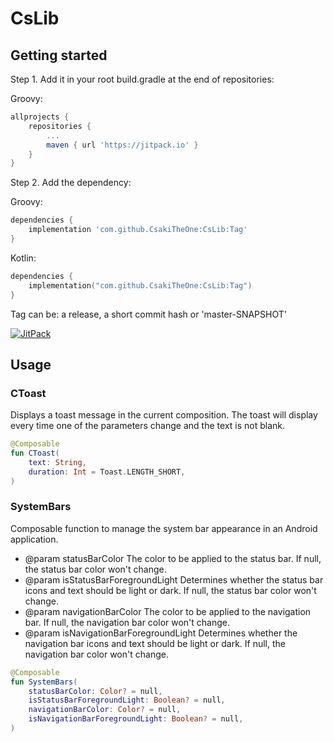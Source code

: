 # CsLib

## Getting started

Step 1. Add it in your root build.gradle at the end of repositories:

Groovy:

```groovy
allprojects {
    repositories {
        ...
        maven { url 'https://jitpack.io' }
    }
}
```

Step 2. Add the dependency:

Groovy:

```groovy
dependencies {
    implementation 'com.github.CsakiTheOne:CsLib:Tag'
}
```

Kotlin:

```kt
dependencies {
    implementation("com.github.CsakiTheOne:CsLib:Tag")
}
```

Tag can be: a release, a short commit hash or 'master-SNAPSHOT'

[![JitPack](https://jitpack.io/v/CsakiTheOne/CsLib.svg)](https://jitpack.io/#CsakiTheOne/CsLib)

## Usage

### CToast

Displays a toast message in the current composition. The toast will display every time one of the parameters change and the text is not blank.

```kt
@Composable
fun CToast(
    text: String,
    duration: Int = Toast.LENGTH_SHORT,
)
```

### SystemBars

Composable function to manage the system bar appearance in an Android application.

* @param statusBarColor The color to be applied to the status bar. If null, the status bar color won't change.
* @param isStatusBarForegroundLight Determines whether the status bar icons and text should be light or dark. If null, the status bar color won't change.
* @param navigationBarColor The color to be applied to the navigation bar. If null, the navigation bar color won't change.
* @param isNavigationBarForegroundLight Determines whether the navigation bar icons and text should be light or dark. If null, the navigation bar color won't change.

```kt
@Composable
fun SystemBars(
    statusBarColor: Color? = null,
    isStatusBarForegroundLight: Boolean? = null,
    navigationBarColor: Color? = null,
    isNavigationBarForegroundLight: Boolean? = null,
)
```
